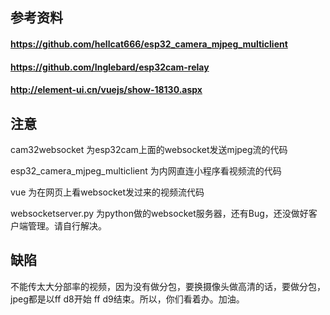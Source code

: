 ## 参考资料

#### https://github.com/hellcat666/esp32_camera_mjpeg_multiclient

#### https://github.com/Inglebard/esp32cam-relay

#### http://element-ui.cn/vuejs/show-18130.aspx

## 注意

cam32websocket 为esp32cam上面的websocket发送mjpeg流的代码

esp32_camera_mjpeg_multiclient 为内网直连小程序看视频流的代码

vue 为在网页上看websocket发过来的视频流代码

websocketserver.py 为python做的websocket服务器，还有Bug，还没做好客户端管理。请自行解决。

## 缺陷

不能传太大分部率的视频，因为没有做分包，要换摄像头做高清的话，要做分包，jpeg都是以ff d8开始 ff d9结束。所以，你们看着办。加油。
